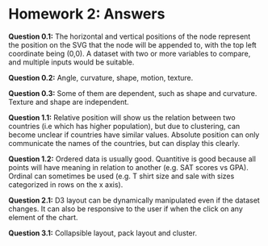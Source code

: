Homework 2: Answers
===


**Question 0.1:** The horizontal and vertical positions of the node represent the position on the SVG that the node will be appended to, with the top left coordinate being (0,0). A dataset with two or more variables to compare, and multiple inputs would be suitable. 

**Question 0.2:** Angle, curvature, shape, motion, texture.

**Question 0.3:** Some of them are dependent, such as shape and curvature. Texture and shape are independent.

**Question 1.1:** Relative position will show us the relation between two countries (i.e which has higher population), but due to clustering, can become unclear if countries have similar values. Absolute position can only communicate the names of the countries, but can display this clearly.

**Question 1.2:** Ordered data is usually good. Quantitive is good because all points will have meaning in relation to another (e.g. SAT scores vs GPA). Ordinal can sometimes be used (e.g. T shirt size and sale with sizes categorized in rows on the x axis).

**Question 2.1:** D3 layout can be dynamically manipulated even if the dataset changes. It can also be responsive to the user if when the click on any element of the chart.

**Question 3.1:** Collapsible layout, pack layout and cluster.